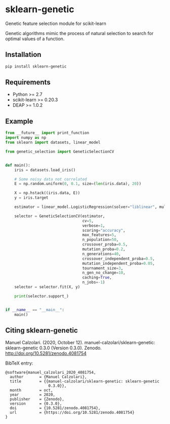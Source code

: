 # sklearn-genetic

Genetic feature selection module for scikit-learn

Genetic algorithms mimic the process of natural selection to search for optimal values of a function.

## Installation

```bash
pip install sklearn-genetic
```

## Requirements

* Python >= 2.7
* scikit-learn >= 0.20.3
* DEAP >= 1.0.2

## Example

```python
from __future__ import print_function
import numpy as np
from sklearn import datasets, linear_model

from genetic_selection import GeneticSelectionCV


def main():
    iris = datasets.load_iris()

    # Some noisy data not correlated
    E = np.random.uniform(0, 0.1, size=(len(iris.data), 20))

    X = np.hstack((iris.data, E))
    y = iris.target

    estimator = linear_model.LogisticRegression(solver="liblinear", multi_class="ovr")

    selector = GeneticSelectionCV(estimator,
                                  cv=5,
                                  verbose=1,
                                  scoring="accuracy",
                                  max_features=5,
                                  n_population=50,
                                  crossover_proba=0.5,
                                  mutation_proba=0.2,
                                  n_generations=40,
                                  crossover_independent_proba=0.5,
                                  mutation_independent_proba=0.05,
                                  tournament_size=3,
                                  n_gen_no_change=10,
                                  caching=True,
                                  n_jobs=-1)
    selector = selector.fit(X, y)

    print(selector.support_)


if __name__ == "__main__":
    main()

```

## Citing sklearn-genetic

Manuel Calzolari. (2020, October 12). manuel-calzolari/sklearn-genetic: sklearn-genetic 0.3.0 (Version 0.3.0). Zenodo. http://doi.org/10.5281/zenodo.4081754

BibTeX entry:
```
@software{manuel_calzolari_2020_4081754,
  author       = {Manuel Calzolari},
  title        = {{manuel-calzolari/sklearn-genetic: sklearn-genetic 
                   0.3.0}},
  month        = oct,
  year         = 2020,
  publisher    = {Zenodo},
  version      = {0.3.0},
  doi          = {10.5281/zenodo.4081754},
  url          = {https://doi.org/10.5281/zenodo.4081754}
}
```

